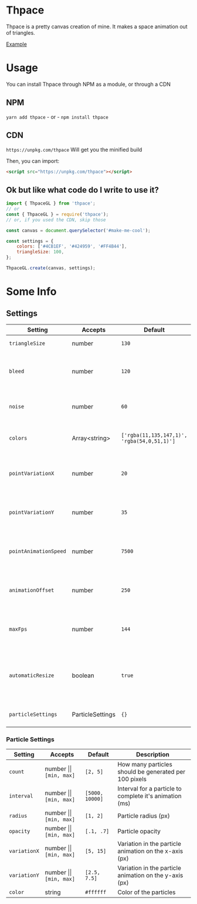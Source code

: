 # Thpace

Thpace is a pretty canvas creation of mine. It makes a space animation out of triangles.

[Example](https://www.braedin.com/Thpace/)

# Usage

You can install Thpace through NPM as a module, or through a CDN

## NPM

`yarn add thpace` \- or - `npm install thpace`

## CDN

`https://unpkg.com/thpace` Will get you the minified build

Then, you can import:

```html
<script src="https://unpkg.com/thpace"></script>
```

## Ok but like what code do I write to use it?

```js
import { ThpaceGL } from 'thpace';
// or
const { ThpaceGL } = require('thpace');
// or, if you used the CDN, skip those

const canvas = document.querySelector('#make-me-cool');

const settings = {
	colors: ['#4CB1EF', '#424959', '#FF4B44'],
	triangleSize: 100,
};

ThpaceGL.create(canvas, settings);
```

# Some Info

## Settings

| Setting | Accepts | Default | Description |
| --- | --- | --- | --- |
| `triangleSize` | number | `130` | Triangle size (px) |
| `bleed` | number | `120` | Bleed amount over canvas edges (px) |
| `noise` | number | `60` | Noise used when calculating points (px) |
| `colors` | Array\<string> | `['rgba(11,135,147,1)', 'rgba(54,0,51,1)']` | Array of colors to use for the gradient |
| `pointVariationX` | number | `20` | How much the points should shift on the x-axis (px) |
| `pointVariationY` | number | `35` | How much the points should shift on the y-axis (px) |
| `pointAnimationSpeed` | number | `7500` | How fast the points should complete a loop (ms) |
| `animationOffset` | number | `250` | Interval on the x-axis for the animation offset (px) |
| `maxFps` | number | `144` | Limit how many frames are drawn per second |
| `automaticResize` | boolean | `true` | Set to false to prevent Thpace from reacting to resize events |
| `particleSettings` | ParticleSettings | `{}` | Settings for the particles |

### Particle Settings

| Setting | Accepts | Default | Description |
| --- | --- | --- | --- |
| `count` | number \|\| `[min, max]` | `[2, 5]` | How many particles should be generated per 100 pixels |
| `interval` | number \|\| `[min, max]` | `[5000, 10000]` | Interval for a particle to complete it's animation (ms) |
| `radius` | number \|\| `[min, max]` | `[1, 2]` | Particle radius (px) |
| `opacity` | number \|\| `[min, max]` | `[.1, .7]` | Particle opacity |
| `variationX` | number \|\| `[min, max]` | `[5, 15]` | Variation in the particle animation on the x-axis (px) |
| `variationY` | number \|\| `[min, max]` | `[2.5, 7.5]` | Variation in the particle animation on the y-axis (px) |
| `color` | string | `#ffffff` | Color of the particles |
